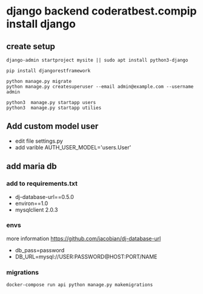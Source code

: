 # django backend coderatbest.compip install django

## create setup

```
django-admin startproject mysite || sudo apt install python3-django

pip install djangorestframework

python manage.py migrate
python manage.py createsuperuser --email admin@example.com --username admin

python3  manage.py startapp users
python3  manage.py startapp utilies

```
## Add custom model user

- edit file settings.py
- add varible AUTH_USER_MODEL='users.User'

## add maria db
### add to requirements.txt
- dj-database-url==0.5.0
- environ==1.0
- mysqlclient 2.0.3

### envs 
more information https://github.com/jacobian/dj-database-url
- db_pass=password
- DB_URL=mysql://USER:PASSWORD@HOST:PORT/NAME

### migrations
```
docker-compose run api python manage.py makemigrations
```